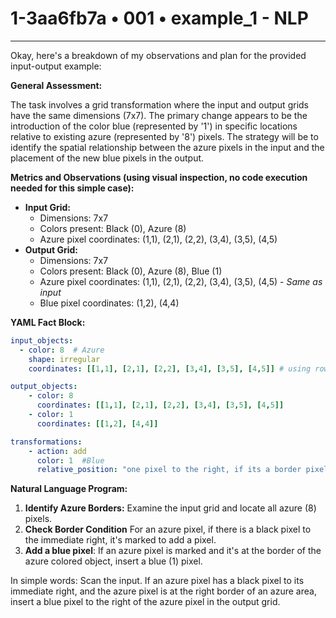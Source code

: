 # 1-3aa6fb7a • 001 • example_1 - NLP

---
Okay, here's a breakdown of my observations and plan for the provided input-output example:

**General Assessment:**

The task involves a grid transformation where the input and output grids have the same dimensions (7x7). The primary change appears to be the introduction of the color blue (represented by '1') in specific locations relative to existing azure (represented by '8') pixels. The strategy will be to identify the spatial relationship between the azure pixels in the input and the placement of the new blue pixels in the output.

**Metrics and Observations (using visual inspection, no code execution needed for this simple case):**

*   **Input Grid:**
    *   Dimensions: 7x7
    *   Colors present: Black (0), Azure (8)
    *   Azure pixel coordinates: (1,1), (2,1), (2,2), (3,4), (3,5), (4,5)
*   **Output Grid:**
    *   Dimensions: 7x7
    *   Colors present: Black (0), Azure (8), Blue (1)
    *   Azure pixel coordinates: (1,1), (2,1), (2,2), (3,4), (3,5), (4,5) - *Same as input*
    *   Blue pixel coordinates: (1,2), (4,4)

**YAML Fact Block:**



```yaml
input_objects:
  - color: 8  # Azure
    shape: irregular
    coordinates: [[1,1], [2,1], [2,2], [3,4], [3,5], [4,5]] # using row, col indexing

output_objects:
    - color: 8
      coordinates: [[1,1], [2,1], [2,2], [3,4], [3,5], [4,5]]
    - color: 1
      coordinates: [[1,2], [4,4]]

transformations:
    - action: add
      color: 1  #Blue
      relative_position: "one pixel to the right, if its a border pixel and direction is free"

```



**Natural Language Program:**

1.  **Identify Azure Borders:** Examine the input grid and locate all azure (8) pixels.
2. **Check Border Condition** For an azure pixel, if there is a black pixel to the immediate right, it's marked to add a pixel.
3. **Add a blue pixel**: If an azure pixel is marked and it's at the border of the azure colored object, insert a blue (1) pixel.

In simple words: Scan the input. If an azure pixel has a black pixel to its immediate right, and the azure pixel is at the right border of an azure area, insert a blue pixel to the right of the azure pixel in the output grid.

